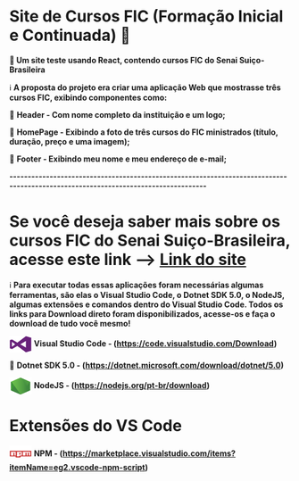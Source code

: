 # Site de Cursos FIC (Formação Inicial e Continuada) :open_file_folder:
 **:bookmark_tabs: Um site teste usando React, contendo cursos FIC do Senai Suiço-Brasileira**
 
 :information_source: **A proposta do projeto era criar uma aplicação Web que mostrasse três cursos FIC, exibindo componentes como:**
 
 :pushpin: **Header - Com nome completo da instituição e um logo;**
 
 :pushpin: **HomePage - Exibindo a foto de três cursos do FIC ministrados (título, duração, preço e uma imagem);**
 
 :pushpin: **Footer - Exibindo meu nome e meu endereço de e-mail;**
 
 **----------------------------------------------------------------------------------------------------------------------------------**

 
# Se você deseja saber mais sobre os cursos FIC do Senai Suiço-Brasileira, acesse este link --> [Link do site](https://suicobrasileira.sp.senai.br/cursos/13/624/formacao-inicial-e-continuada?Parent=623)

:information_source: **Para executar todas essas aplicações foram necessárias algumas ferramentas, são elas o Visual Studio Code, o Dotnet SDK 5.0, o NodeJS, algumas extensões e comandos dentro do Visual Studio Code. Todos os links para Download direto foram disponibilizados, acesse-os e faça o download de tudo você mesmo!**

<img align="center" alt="icon-js" height="30" width="40" src="https://raw.githubusercontent.com/devicons/devicon/master/icons/visualstudio/visualstudio-plain.svg" style="max-width:100%;"></img> **Visual Studio Code - (https://code.visualstudio.com/Download)**

:link: **Dotnet SDK 5.0 - (https://dotnet.microsoft.com/download/dotnet/5.0)**

<img align="center" alt="icon-vs" height="30" width="40" src="https://raw.githubusercontent.com/devicons/devicon/master/icons/nodejs/nodejs-original.svg" style="max-width:100%;"></img> **NodeJS - (https://nodejs.org/pt-br/download)**

# Extensões do VS Code

<img align="center" alt="icon-nodejs" height="30" width="40" src="https://raw.githubusercontent.com/devicons/devicon/master/icons/npm/npm-original-wordmark.svg" style="max-width:100%;"></img>  **NPM - (https://marketplace.visualstudio.com/items?itemName=eg2.vscode-npm-script)**
